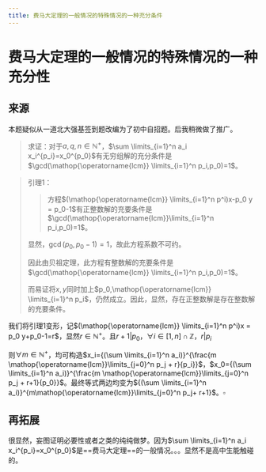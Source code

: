 ```yaml
---
title: 费马大定理的一般情况的特殊情况的一种充分条件
---
```


# 费马大定理的一般情况的特殊情况的一种充分性

## 来源

本题疑似从一道北大强基签到题改编为了初中自招题。后我稍微做了推广。

> 求证：对于$a,q,n \in \mathbb{N^+}$，$\sum \limits_{i=1}^n a_i x_i^{p_i}=x_0^{p_0}$有无穷组解的充分条件是$\gcd(\mathop{\operatorname{lcm}} \limits_{i=1}^n p_i,p_0)=1$。

> 引理1：
> 
> > 方程$(\mathop{\operatorname{lcm}} \limits_{i=1}^n p^i)x-p_0 y = p_0-1$有正整数解的充要条件是$\gcd(\mathop{\operatorname{lcm}}\limits_{i=1}^n p_i,p_0)=1$。
> 
> 显然，$\gcd(p_0,p_0-1)=1$，故此方程系数不可约。
> 
> 因此由贝祖定理，此方程有整数解的充要条件是$\gcd(\mathop{\operatorname{lcm}} \limits_{i=1}^n p_i,p_0)=1$。
> 
> 而易证将$x,y$同时加上$p_0,\mathop{\operatorname{lcm}} \limits_{i=1}^n p_i$，仍然成立。因此，显然，存在正整数解是存在整数解的充要条件。

我们将引理1变形，记$(\mathop{\operatorname{lcm}} \limits_{i=1}^n p^i)x = p_0 y+p_0-1=r$，显然$r \in \mathbb{N^+}$。且$r+1 | p_0$，$\forall i \in [1,n] \cap \mathbb{Z}$，$r | p_i$

则$\forall m \in \mathbb{N^+}$，均可构造$x_i={(\sum \limits_{i=1}^n a_i)}^{\frac{m \mathop{\operatorname{lcm}}\limits_{j=0}^n p_j + r}{p_i}}$，$x_0={(\sum \limits_{i=1}^n a_i)}^{\frac{m \mathop{\operatorname{lcm}}\limits_{j=0}^n p_j + r+1}{p_0}}$。最终等式两边均变为${(\sum \limits_{i=1}^n a_i)}^{m\mathop{\operatorname{lcm}}\limits_{j=0}^n p_j+ r+1}$。$\square$

## 再拓展

很显然，妄图证明必要性或者之类的纯纯做梦。因为$\sum \limits_{i=1}^n a_i x_i^{p_i}=x_0^{p_0}$是==费马大定理==的一般情况。。。显然不是高中生能触碰的。

